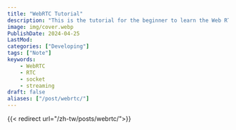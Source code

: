 ```yaml
---
title: "WebRTC Tutorial"
description: "This is the tutorial for the beginner to learn the Web RTC and build a simple website with Web  RTC."
image: img/cover.webp
PublishDate: 2024-04-25
LastMod: 
categories: ["Developing"]
tags: ["Note"]
keywords:
    - WebRTC
    - RTC
    - socket
    - streaming
draft: false
aliases: ["/post/webrtc/"]
---
```


{{< redirect url="/zh-tw/posts/webrtc/">}}
